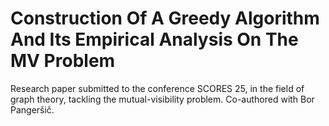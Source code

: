 # Construction Of A Greedy Algorithm And Its Empirical Analysis On The MV Problem
Research paper submitted to the conference SCORES 25, in the field of graph theory, tackling the mutual-visibility problem. Co-authored with Bor Pangeršič.
